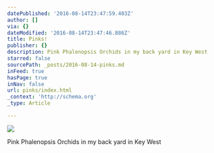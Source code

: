 ```yaml
---
datePublished: '2016-08-14T23:47:59.403Z'
author: []
via: {}
dateModified: '2016-08-14T23:47:46.886Z'
title: Pinks!
publisher: {}
description: Pink Phalenopsis Orchids in my back yard in Key West
starred: false
sourcePath: _posts/2016-08-14-pinks.md
inFeed: true
hasPage: true
inNav: false
url: pinks/index.html
_context: 'http://schema.org'
_type: Article

---
```

![](https://the-grid-user-content.s3-us-west-2.amazonaws.com/f8e34c62-0180-4dd5-b290-d77315952502.jpg)

Pink Phalenopsis Orchids in my back yard in Key West